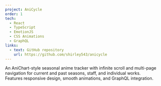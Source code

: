 ```yaml
---
project: AniCycle
order: 1
tech:
  - React
  - TypeScript
  - EmotionJS
  - CSS Animations
  - GraphQL
links:
  - text: GitHub repository
    url: https://github.com/shirley543/anicycle
---
```


An AniChart-style seasonal anime tracker with infinite scroll and multi-page navigation for current and past seasons, staff, and individual works. Features responsive design, smooth animations, and GraphQL integration.
